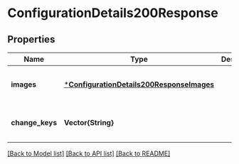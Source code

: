 # ConfigurationDetails200Response


## Properties
Name | Type | Description | Notes
------------ | ------------- | ------------- | -------------
**images** | [***ConfigurationDetails200ResponseImages**](ConfigurationDetails200ResponseImages.md) |  | [optional] [default to nothing]
**change_keys** | **Vector{String}** |  | [optional] [default to nothing]


[[Back to Model list]](../README.md#models) [[Back to API list]](../README.md#api-endpoints) [[Back to README]](../README.md)


